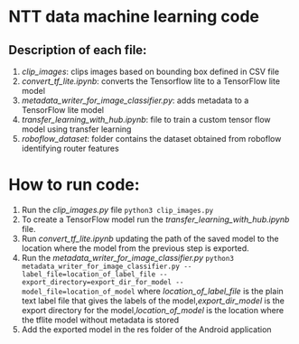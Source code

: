 # NTT data machine learning code

## Description of each file:
1. *clip_images*: clips images based on bounding box defined in CSV file
2. *convert_tf_lite.ipynb*: converts the Tensorflow lite to a TensorFlow lite model
3. *metadata_writer_for_image_classifier.py*: adds metadata to a TensorFlow lite model
4. *transfer_learning_with_hub.ipynb*: file to train a custom tensor flow model using transfer learning
5. *roboflow_dataset*: folder contains the dataset obtained from roboflow identifying router features

# How to run code:
1. Run the *clip_images.py* file ```python3 clip_images.py```
2. To create a TensorFlow model run the *transfer_learning_with_hub.ipynb* file.
3. Run *convert_tf_lite.ipynb* updating the path of the saved model to the location where the model from the previous step is exported.
4. Run the *metadata_writer_for_image_classifier.py* ```python3 metadata_writer_for_image_classifier.py --label_file=location_of_label_file --export_directory=export_dir_for_model --model_file=location_of_model``` where *location_of_label_file* is the plain text label file that gives the labels of the model,*export_dir_model* is the export directory for the model,*location_of_model* is the location where the tflite model without metadata is stored
5. Add the exported model in the res folder of the Android application
